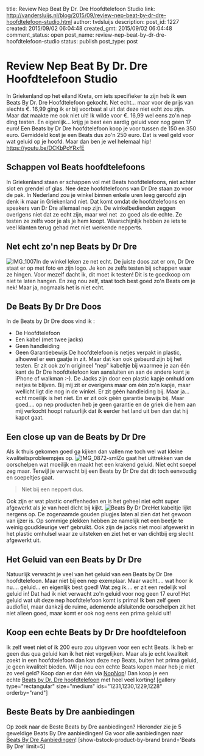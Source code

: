 title: Review Nep Beat By Dr. Dre Hoofdtelefoon Studio
link: http://vandersluijs.nl/blog/2015/09/review-nep-beat-by-dr-dre-hoofdtelefoon-studio.html
author: tvdsluijs
description: 
post_id: 1227
created: 2015/09/02 06:04:48
created_gmt: 2015/09/02 06:04:48
comment_status: open
post_name: review-nep-beat-by-dr-dre-hoofdtelefoon-studio
status: publish
post_type: post

# Review Nep Beat By Dr. Dre Hoofdtelefoon Studio

In Griekenland op het eiland Kreta, om iets specifieker te zijn heb ik een Beats By Dr. Dre Hoofdtelefoon gekocht. Net echt... maar voor de prijs van slechts €. 16,99 ging ik er bij voorbaat al uit dat deze niet echt zou zijn. Maar dat maakte me ook niet uit! Ik wilde voor €. 16,99 wel eens zo'n nep ding testen. En eigenlijk... krijg je best een aardig geluid voor nog geen 17 euro!  Een Beats by Dr Dre hoofdtelefoon koop je voor tussen de 150 en 350 euro. Gemiddeld kost je een Beats dus zo'n 250 euro. Dat is veel geld voor wat geluid op je hoofd. Maar dan ben je wel helemaal hip! https://youtu.be/DCKbPoYRxfE 

## Schappen vol Beats hoofdtelefoons

In Griekenland staan er schappen vol met Beats hoofdtelefoons, niet achter slot en grendel of glas. Nee deze hoofdtelefoons van Dr Dre staan zo voor de pak. In Nederland zou je winkel binnen enkele uren leeg geroofd zijn denk ik maar in Griekenland niet. Dat komt omdat de hoofdtelefoons en speakers van Dr Dre allemaal nep zijn. De winkelbedienden zeggen overigens niet dat ze echt zijn, maar wel net  zo goed als de echte. Ze testen ze zelfs voor je als je hem koopt. Waarschijnlijk hebben ze iets te veel klanten terug gehad met niet werkende nepperts. 

## Net echt zo'n nep Beats by Dr Dre

![IMG_1007](/blog/wp-content/uploads/2015/08/IMG_1007-150x150.jpg)In de winkel leken ze net echt. De juiste doos zat er om, Dr Dre staat er op met foto en zijn logo. Je kon ze zelfs testen bij schappen waar ze hingen. Voor mezelf dacht ik, dit moet ik testen! Dit is te goedkoop om niet te laten hangen. En zeg nou zelf, staat toch best goed zo'n Beats om je nek! Maar ja, nogmaals het is niet echt. 

## De Beats By Dr Dre Doos

In de Beats by Dr Dre doos vind ik : 

  * De Hoofdtelefoon
  * Een kabel (met twee jacks)
  * Geen handleiding
  * Geen Garantiebewijs
De hoofdtelefoon is netjes verpakt in plastic, alhoewel er een gaatje in zit. Maar dat kan ook gebeurd zijn bij het testen. Er zit ook zo'n origineel "nep" kabeltje bij waarmee je aan één kant de Dr Dre hoofdtelefoon kan aansluiten en aan de andere kant je iPhone of walkman :-). De Jacks zijn door een plastic kapje omhuld om netjes te blijven. Bij mij zit er overigens maar om één zo'n kapje, maar wellicht ligt die nog in de winkel. Er zit géén handleiding bij. Maar ja... echt moeilijk is het niet. En er zit ook géén garantie bewijs bij. Maar goed.... op nep producten heb je geen garantie en de griek die hem aan mij verkocht hoopt natuurlijk dat ik eerder het land uit ben dan dat hij kapot gaat. 

## Een close up van de Beats by Dr Dre

Als ik thuis gekomen goed ga kijken dan vallen me toch wel wat kleine kwaliteitsprobleempjes op. ![IMG_0872-sml](/blog/wp-content/uploads/2015/08/IMG_0872-sml-150x150.jpg)Zo gaat het uittrekken van de oorschelpen wat moeilijk en maakt het een krakend geluid. Niet echt soepel zeg maar. Terwijl je verwacht bij een Beats by Dr Dre dat dit toch eenvoudig en soepeltjes gaat. 

> Niet bij een neppert dus.

Ook zijn er wat plastic oneffenheden en is het geheel niet echt super afgewerkt als je van heel dicht bij kijkt. ![Beats By Dr Dre](/blog/wp-content/uploads/2015/08/IMG_0870-sml-150x150.jpg)Het kabeltje lijkt nergens op. De zogenaamde gouden plugjes laten al zien dat het gewoon van ijzer is. Op sommige plekken hebben ze namelijk net een beetje te weinig goudkleurige verf gebruikt. Ook zijn de jacks niet mooi afgewerkt in het plastic omhulsel waar ze uitsteken en ziet het er van dichtbij erg slecht afgewerkt uit. 

## Het Geluid van een Beats by Dr Dre

Natuurlijk verwacht je veel van het geluid van een Beats by Dr Dre hoofdtelefoon. Maar niet bij een nep exemplaar. Maar wacht.... wat hoor ik nu.... geluid... en eigenlijk best goed! Wat zeg ik.... er zit een redelijk vol geluid in! Dat had ik niet verwacht zo'n geluid voor nog geen 17 euro! Het geluid wat uit deze nep hoofdtelefoon komt is prima! Ik ben zelf geen audiofiel, maar dankzij de ruime, ademende afsluitende oorschelpen zit het niet alleen goed, maar komt er ook nog eens een prima geluid uit! 

## Koop een echte Beats by Dr Dre hoofdtelefoon

Ik zelf weet niet of ik 200 euro zou uitgeven voor een echt Beats. Ik heb er geen dus qua geluid kan ik het niet vergelijken. Maar als je echt kwaliteit zoekt in een hoofdtelefoon dan kan deze nep Beats, buiten het prima geluid, je geen kwaliteit bieden. Wil je nou een echte Beats kopen maar heb je niet zo veel geld? Koop dan er dan één via [NopNop](http://www.nopnop.nl/index.php?zoeken=beats)! Dan koop je een echte [Beats by Dr. Dre hoofdtelefoon](http://www.nopnop.nl/index.php?zoeken=beats) met heel veel korting! [gallery type="rectangular" size="medium" ids="1231,1230,1229,1228" orderby="rand"] 

## Beste Beats by Dre aanbiedingen

Op zoek naar de Beste Beats by Dre aanbiedingen? Hieronder zie je 5 geweldige Beats By Dre aanbiedingen! Ga voor alle aanbiedingen naar [Beats By Dre Aanbiedingen](/beste-beats-by-dre-aanbiedingen)! [show-bstock-product-by-brand brand='Beats By Dre' limit=5]